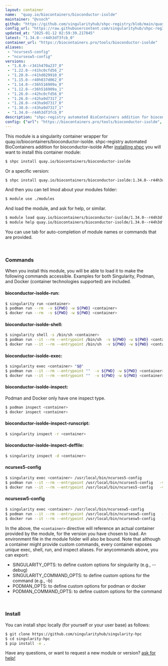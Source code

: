 ```yaml
---
layout: container
name:  "quay.io/biocontainers/bioconductor-isolde"
maintainer: "@vsoch"
github: "https://github.com/singularityhub/shpc-registry/blob/main/quay.io/biocontainers/bioconductor-isolde/container.yaml"
config_url: "https://raw.githubusercontent.com/singularityhub/shpc-registry/main/quay.io/biocontainers/bioconductor-isolde/container.yaml"
updated_at: "2025-01-12 02:59:39.217845"
latest: "1.34.0--r44h3df3fcb_0"
container_url: "https://biocontainers.pro/tools/bioconductor-isolde"
aliases:
 - "ncurses5-config"
 - "ncursesw5-config"
versions:
 - "1.8.0--r341h470a237_0"
 - "1.22.0--r41hc0cfd56_2"
 - "1.20.0--r41hd029910_0"
 - "1.15.0--r40h037d062_0"
 - "1.14.0--r36h516909a_0"
 - "1.12.0--r36h516909a_1"
 - "1.26.0--r42hc0cfd56_0"
 - "1.26.0--r42ha9d7317_2"
 - "1.28.0--r43ha9d7317_0"
 - "1.30.0--r43ha9d7317_1"
 - "1.34.0--r44h3df3fcb_0"
description: "shpc-registry automated BioContainers addition for bioconductor-isolde"
config: {"url": "https://biocontainers.pro/tools/bioconductor-isolde", "maintainer": "@vsoch", "description": "shpc-registry automated BioContainers addition for bioconductor-isolde", "latest": {"1.34.0--r44h3df3fcb_0": "sha256:500586f7cba81d0b8d4e5879059e31c3f61ee51d54c6517bbc527deeb3c3faa6"}, "tags": {"1.8.0--r341h470a237_0": "sha256:55060a994ad6dd06949a7cec75528439251c7a8dd5b165a89fbf691e417a9867", "1.22.0--r41hc0cfd56_2": "sha256:81e54aa4e9574e717bee99c8ced337e413d49573191d1b51c567d8040c6e442d", "1.20.0--r41hd029910_0": "sha256:8ee4c94ffb826fe79afa62cd69ea0eb0f781f1027391b76003c63d8d0acfadcb", "1.15.0--r40h037d062_0": "sha256:fb00f09d922d42f0bdcdf88708ef0f87515c95eee72bc476bf13d268c332874f", "1.14.0--r36h516909a_0": "sha256:65ce167005be825b092428bde6e0f5b6a259b1cdde12eb8c48f1573386797596", "1.12.0--r36h516909a_1": "sha256:110f371cd77dd5fe5b4db9f3be0798da8278e5a5e8134fa90e41a1fc3403285c", "1.26.0--r42hc0cfd56_0": "sha256:721615e2c9331428d8367a54444f65ec6380b496b73c6bb3535feb1055acad3e", "1.26.0--r42ha9d7317_2": "sha256:26939a501250b6f4b20d9d42726d70eff8e43b3636fdb79aa46021cd5d8fe781", "1.28.0--r43ha9d7317_0": "sha256:13d0076292022553a5a02f237b75c1bbb0f4e5fcb3df34ac308f6669ac45e1a2", "1.30.0--r43ha9d7317_1": "sha256:217bed3b7ed68883f0d90396f12becae264a669a0ff20f116905baa547a98f52", "1.34.0--r44h3df3fcb_0": "sha256:500586f7cba81d0b8d4e5879059e31c3f61ee51d54c6517bbc527deeb3c3faa6"}, "docker": "quay.io/biocontainers/bioconductor-isolde", "aliases": {"ncurses5-config": "/usr/local/bin/ncurses5-config", "ncursesw5-config": "/usr/local/bin/ncursesw5-config"}}
---
```


This module is a singularity container wrapper for quay.io/biocontainers/bioconductor-isolde.
shpc-registry automated BioContainers addition for bioconductor-isolde
After [installing shpc](#install) you will want to install this container module:


```bash
$ shpc install quay.io/biocontainers/bioconductor-isolde
```

Or a specific version:

```bash
$ shpc install quay.io/biocontainers/bioconductor-isolde:1.34.0--r44h3df3fcb_0
```

And then you can tell lmod about your modules folder:

```bash
$ module use ./modules
```

And load the module, and ask for help, or similar.

```bash
$ module load quay.io/biocontainers/bioconductor-isolde/1.34.0--r44h3df3fcb_0
$ module help quay.io/biocontainers/bioconductor-isolde/1.34.0--r44h3df3fcb_0
```

You can use tab for auto-completion of module names or commands that are provided.

<br>

### Commands

When you install this module, you will be able to load it to make the following commands accessible.
Examples for both Singularity, Podman, and Docker (container technologies supported) are included.

#### bioconductor-isolde-run:

```bash
$ singularity run <container>
$ podman run --rm  -v ${PWD} -w ${PWD} <container>
$ docker run --rm  -v ${PWD} -w ${PWD} <container>
```

#### bioconductor-isolde-shell:

```bash
$ singularity shell -s /bin/sh <container>
$ podman run --it --rm --entrypoint /bin/sh  -v ${PWD} -w ${PWD} <container>
$ docker run --it --rm --entrypoint /bin/sh  -v ${PWD} -w ${PWD} <container>
```

#### bioconductor-isolde-exec:

```bash
$ singularity exec <container> "$@"
$ podman run --it --rm --entrypoint ""  -v ${PWD} -w ${PWD} <container> "$@"
$ docker run --it --rm --entrypoint ""  -v ${PWD} -w ${PWD} <container> "$@"
```

#### bioconductor-isolde-inspect:

Podman and Docker only have one inspect type.

```bash
$ podman inspect <container>
$ docker inspect <container>
```

#### bioconductor-isolde-inspect-runscript:

```bash
$ singularity inspect -r <container>
```

#### bioconductor-isolde-inspect-deffile:

```bash
$ singularity inspect -d <container>
```


#### ncurses5-config

```bash
$ singularity exec <container> /usr/local/bin/ncurses5-config
$ podman run --it --rm --entrypoint /usr/local/bin/ncurses5-config   -v ${PWD} -w ${PWD} <container> -c " $@"
$ docker run --it --rm --entrypoint /usr/local/bin/ncurses5-config   -v ${PWD} -w ${PWD} <container> -c " $@"
```


#### ncursesw5-config

```bash
$ singularity exec <container> /usr/local/bin/ncursesw5-config
$ podman run --it --rm --entrypoint /usr/local/bin/ncursesw5-config   -v ${PWD} -w ${PWD} <container> -c " $@"
$ docker run --it --rm --entrypoint /usr/local/bin/ncursesw5-config   -v ${PWD} -w ${PWD} <container> -c " $@"
```



In the above, the `<container>` directive will reference an actual container provided
by the module, for the version you have chosen to load. An environment file in the
module folder will also be bound. Note that although a container
might provide custom commands, every container exposes unique exec, shell, run, and
inspect aliases. For anycommands above, you can export:

 - SINGULARITY_OPTS: to define custom options for singularity (e.g., --debug)
 - SINGULARITY_COMMAND_OPTS: to define custom options for the command (e.g., -b)
 - PODMAN_OPTS: to define custom options for podman or docker
 - PODMAN_COMMAND_OPTS: to define custom options for the command

<br>

### Install

You can install shpc locally (for yourself or your user base) as follows:

```bash
$ git clone https://github.com/singularityhub/singularity-hpc
$ cd singularity-hpc
$ pip install -e .
```

Have any questions, or want to request a new module or version? [ask for help!](https://github.com/singularityhub/singularity-hpc/issues)